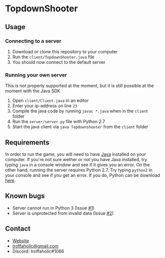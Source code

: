 # TopdownShooter

## Usage
### Connecting to a server
1. Download or clone this repository to your computer
2. Run the `client/TopdownShooter.java` file
3. You should now connect to the default server
### Running your own server
This is not properly supported at the moment, but it is still possible at the moment with the Java SDK
1. Open `client/Client.java` in an editor 
2. Enter your ip-address on line `23`
3. Compile the java code by running `javac *.java` when in the `client` folder
4. Run the `server/server.py` file with Python 2.7
5. Start the java client via `java Topdownshooter` from the `client` folder
## Requirements
In order to run the game, you will need to have [Java](https://java.com/en/download/) installed on your computer. If you're not sure wether or not you have Java installed, try typing `java` in a console window and see if it gives you an error. On the other hand, running the server requires Python 2.7. Try typing `python2` in your console and see if you get an error. If you do, Python can be download [here](https://www.python.org/downloads/).
## Known bugs
* Server cannot run in Python 3 (Issue [#1](https://github.com/LogFlames/TopdownShooter/issues/1))
* Server is unprotected from invalid data (Issue [#2](https://github.com/LogFlames/TopdownShooter/issues/2))
## Contact
* [Website](https://troff.xyz)
* [troffaholic@gmail.com](mailto:troffaholic@gmail.com)
* Discord: troffaholic#1066

